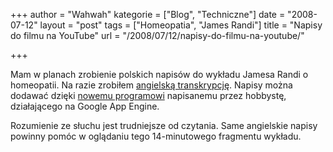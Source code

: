 +++
author = "Wahwah"
kategorie = ["Blog", "Techniczne"]
date = "2008-07-12"
layout = "post"
tags = ["Homeopatia", "James Randi"]
title = "Napisy do filmu na YouTube"
url = "/2008/07/12/napisy-do-filmu-na-youtube/"

+++

Mam w planach zrobienie polskich napisów do wykładu Jamesa Randi o homeopatii. Na razie zrobiłem [angielską transkrypcję][1]. Napisy można dodawać dzięki [nowemu programowi][2] napisanemu przez hobbystę, działającego na Google App Engine.

Rozumienie ze słuchu jest trudniejsze od czytania. Same angielskie napisy powinny pomóc w oglądaniu tego 14-minutowego fragmentu wykładu.

 [1]: http://yt-subs.appspot.com/view?video=agd5dC1zdWJzcgwLEgVWaWRlbxiiLww
 [2]: http://automaciej.jogger.pl/2008/07/12/napisy-do-filmow-na-youtube/